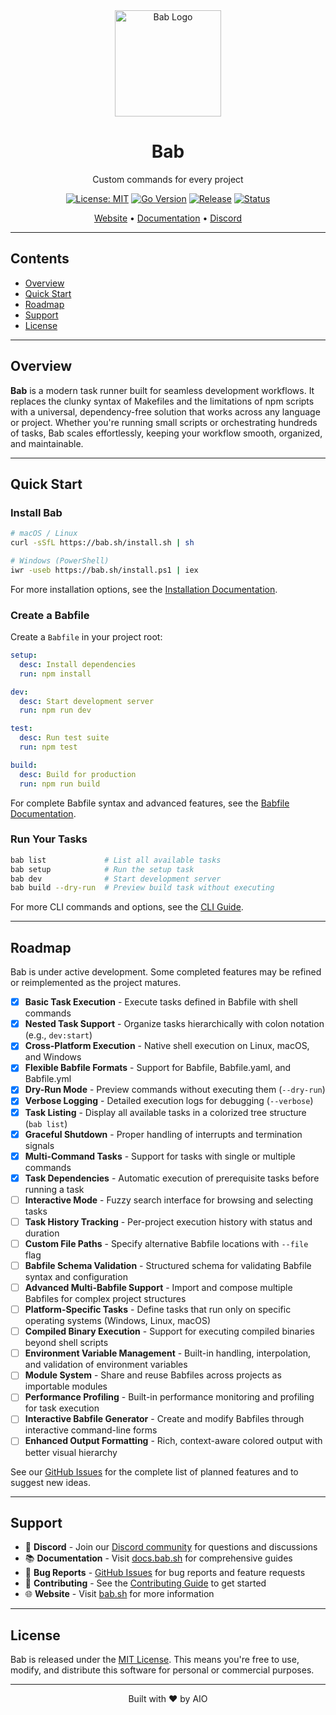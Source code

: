 <div align="center">

<img src="https://cdn.bab.sh/l/favicon" alt="Bab Logo" width="170"/>

<h1>Bab</h1>

Custom commands for every project

[![License: MIT](https://img.shields.io/badge/License-MIT-blue.svg)](https://opensource.org/licenses/MIT)
[![Go Version](https://img.shields.io/github/go-mod/go-version/bab-sh/bab)](https://go.dev/)
[![Release](https://img.shields.io/github/v/release/bab-sh/bab)](https://github.com/bab-sh/bab/releases)
[![Status](https://img.shields.io/badge/Status-Pre--Alpha-red.svg)](https://github.com/bab-sh/bab)

[Website](https://bab.sh) • [Documentation](https://docs.bab.sh) • [Discord](https://discord.bab.sh)

</div>

---

## Contents

- [Overview](#overview)
- [Quick Start](#quick-start)
- [Roadmap](#roadmap)
- [Support](#support)
- [License](#license)

---

## Overview

**Bab** is a modern task runner built for seamless development workflows. It replaces the clunky syntax of Makefiles and the limitations of npm scripts with a universal, dependency-free solution that works across any language or project. Whether you're running small scripts or orchestrating hundreds of tasks, Bab scales effortlessly, keeping your workflow smooth, organized, and maintainable.

---

## Quick Start

### Install Bab

```bash
# macOS / Linux
curl -sSfL https://bab.sh/install.sh | sh

# Windows (PowerShell)
iwr -useb https://bab.sh/install.ps1 | iex
```

For more installation options, see the [Installation Documentation](https://docs.bab.sh/guide/installation).

### Create a Babfile

Create a `Babfile` in your project root:

```yaml
setup:
  desc: Install dependencies
  run: npm install

dev:
  desc: Start development server
  run: npm run dev

test:
  desc: Run test suite
  run: npm test

build:
  desc: Build for production
  run: npm run build
```

For complete Babfile syntax and advanced features, see the [Babfile Documentation](https://docs.bab.sh/guide/babfile-syntax).

### Run Your Tasks

```bash
bab list             # List all available tasks
bab setup            # Run the setup task
bab dev              # Start development server
bab build --dry-run  # Preview build task without executing
```

For more CLI commands and options, see the [CLI Guide](https://docs.bab.sh/guide/cli-reference).

---

## Roadmap

Bab is under active development. Some completed features may be refined or reimplemented as the project matures.

- [x] **Basic Task Execution** - Execute tasks defined in Babfile with shell commands
- [x] **Nested Task Support** - Organize tasks hierarchically with colon notation (e.g., `dev:start`)
- [x] **Cross-Platform Execution** - Native shell execution on Linux, macOS, and Windows
- [x] **Flexible Babfile Formats** - Support for Babfile, Babfile.yaml, and Babfile.yml
- [x] **Dry-Run Mode** - Preview commands without executing them (`--dry-run`)
- [x] **Verbose Logging** - Detailed execution logs for debugging (`--verbose`)
- [x] **Task Listing** - Display all available tasks in a colorized tree structure (`bab list`)
- [x] **Graceful Shutdown** - Proper handling of interrupts and termination signals
- [x] **Multi-Command Tasks** - Support for tasks with single or multiple commands
- [x] **Task Dependencies** - Automatic execution of prerequisite tasks before running a task
- [ ] **Interactive Mode** - Fuzzy search interface for browsing and selecting tasks
- [ ] **Task History Tracking** - Per-project execution history with status and duration
- [ ] **Custom File Paths** - Specify alternative Babfile locations with `--file` flag
- [ ] **Babfile Schema Validation** - Structured schema for validating Babfile syntax and configuration
- [ ] **Advanced Multi-Babfile Support** - Import and compose multiple Babfiles for complex project structures
- [ ] **Platform-Specific Tasks** - Define tasks that run only on specific operating systems (Windows, Linux, macOS)
- [ ] **Compiled Binary Execution** - Support for executing compiled binaries beyond shell scripts
- [ ] **Environment Variable Management** - Built-in handling, interpolation, and validation of environment variables
- [ ] **Module System** - Share and reuse Babfiles across projects as importable modules
- [ ] **Performance Profiling** - Built-in performance monitoring and profiling for task execution
- [ ] **Interactive Babfile Generator** - Create and modify Babfiles through interactive command-line forms
- [ ] **Enhanced Output Formatting** - Rich, context-aware colored output with better visual hierarchy

See our [GitHub Issues](https://github.com/bab-sh/bab/issues) for the complete list of planned features and to suggest new ideas.

---

## Support

- 💬 **Discord** - Join our [Discord community](https://discord.bab.sh) for questions and discussions
- 📚 **Documentation** - Visit [docs.bab.sh](https://docs.bab.sh) for comprehensive guides
- 🐛 **Bug Reports** - [GitHub Issues](https://github.com/bab-sh/bab/issues) for bug reports and feature requests
- 🤝 **Contributing** - See the [Contributing Guide](https://docs.bab.sh/contributing) to get started
- 🌐 **Website** - Visit [bab.sh](https://bab.sh) for more information

---

## License

Bab is released under the [MIT License](LICENSE). This means you're free to use, modify, and distribute this software for personal or commercial purposes.

---

<div align="center">

Built with ❤️ by AIO

</div>
